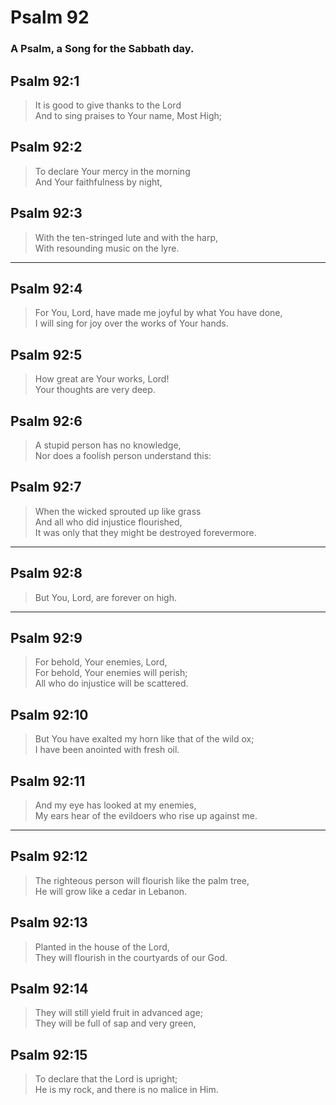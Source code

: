 # Psalm 92

### A Psalm, a Song for the Sabbath day.

## Psalm 92:1

> It is good to give thanks to the Lord  
> And to sing praises to Your name, Most High;

## Psalm 92:2

> To declare Your mercy in the morning  
> And Your faithfulness by night,

## Psalm 92:3

> With the ten-stringed lute and with the harp,  
> With resounding music on the lyre.

---

## Psalm 92:4

> For You, Lord, have made me joyful by what You have done,  
> I will sing for joy over the works of Your hands.

## Psalm 92:5

> How great are Your works, Lord!  
> Your thoughts are very deep.

## Psalm 92:6

> A stupid person has no knowledge,  
> Nor does a foolish person understand this:

## Psalm 92:7

> When the wicked sprouted up like grass  
> And all who did injustice flourished,  
> It was only that they might be destroyed forevermore.

---

## Psalm 92:8

> But You, Lord, are forever on high.

---

## Psalm 92:9

> For behold, Your enemies, Lord,  
> For behold, Your enemies will perish;  
> All who do injustice will be scattered.

## Psalm 92:10

> But You have exalted my horn like that of the wild ox;  
> I have been anointed with fresh oil.

## Psalm 92:11

> And my eye has looked at my enemies,  
> My ears hear of the evildoers who rise up against me.

---

## Psalm 92:12

> The righteous person will flourish like the palm tree,  
> He will grow like a cedar in Lebanon.

## Psalm 92:13

> Planted in the house of the Lord,  
> They will flourish in the courtyards of our God.

## Psalm 92:14

> They will still yield fruit in advanced age;  
> They will be full of sap and very green,

## Psalm 92:15

> To declare that the Lord is upright;  
> He is my rock, and there is no malice in Him.
